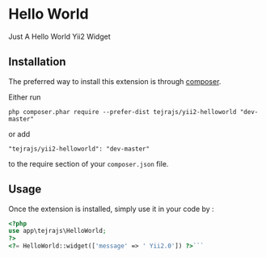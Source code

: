 Hello World
===========
Just A Hello World Yii2 Widget  

Installation
------------

The preferred way to install this extension is through [composer](http://getcomposer.org/download/).

Either run

```
php composer.phar require --prefer-dist tejrajs/yii2-helloworld "dev-master"
```

or add

```
"tejrajs/yii2-helloworld": "dev-master"
```

to the require section of your `composer.json` file.


Usage
-----

Once the extension is installed, simply use it in your code by  :

```php 
<?php
use app\tejrajs\HelloWorld;
?>
<?= HelloWorld::widget(['message' => ' Yii2.0']) ?>```
